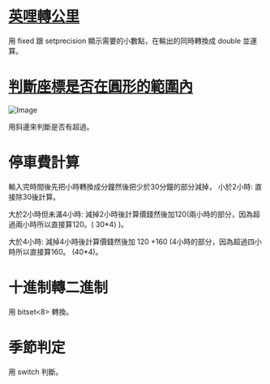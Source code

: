 # [英哩轉公里](./itsa_Miletokm.cpp)
用 fixed 跟 setprecision 顯示需要的小數點，在輸出的同時轉換成 double 並運算。

# [判斷座標是否在圓形的範圍內](./itsa_circleXY_judge.cpp)
![Image](https://user-images.githubusercontent.com/127104134/224534435-0f250f6a-29b3-4b0a-b30a-f6736cd592d8.png)

用斜邊來判斷是否有超過。

# 停車費計算
輸入完時間後先把小時轉換成分鐘然後把少於30分鐘的部分減掉，
小於2小時:  直接除30後計算。

大於2小時但未滿4小時:  減掉2小時後計算價錢然後加120(兩小時的部分，因為超過兩小時所以直接算120。( 30\*4) )。

大於4小時:  減掉4小時後計算價錢然後加 120 +160 (4小時的部分，因為超過四小時所以直接算160。 (40\*4)。

# 十進制轉二進制
用 bitset<8>  轉換。


#  季節判定
用 switch 判斷。
